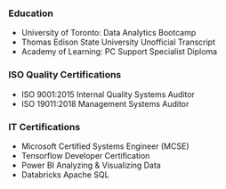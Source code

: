### Education
- University of Toronto: Data Analytics Bootcamp
- Thomas Edison State University Unofficial Transcript
- Academy of Learning: PC Support Specialist Diploma

### ISO Quality Certifications
- ISO 9001:2015 Internal Quality Systems Auditor
- ISO 19011:2018 Management Systems Auditor

### IT Certifications
- Microsoft Certified Systems Engineer (MCSE)
- Tensorflow Developer Certification
- Power BI Analyzing & Visualizing Data
- Databricks Apache SQL
